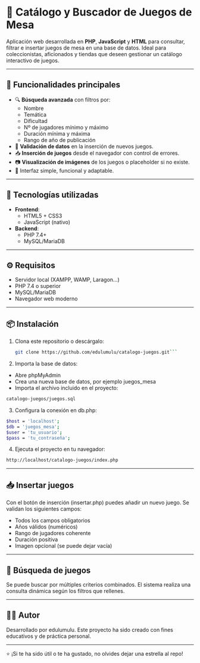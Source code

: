 # 🎲 Catálogo y Buscador de Juegos de Mesa

Aplicación web desarrollada en **PHP**, **JavaScript** y **HTML** para consultar, filtrar e insertar juegos de mesa en una base de datos. Ideal para coleccionistas, aficionados y tiendas que deseen gestionar un catálogo interactivo de juegos.

---

## 🧩 Funcionalidades principales

- 🔍 **Búsqueda avanzada** con filtros por:
  - Nombre
  - Temática
  - Dificultad
  - Nº de jugadores mínimo y máximo
  - Duración mínima y máxima
  - Rango de año de publicación
- 🧠 **Validación de datos** en la inserción de nuevos juegos.
- 📥 **Inserción de juegos** desde el navegador con control de errores.
- 📷 **Visualización de imágenes** de los juegos o placeholder si no existe.
- 🧭 Interfaz simple, funcional y adaptable.

---

## 🚀 Tecnologías utilizadas

- **Frontend**:
  - HTML5 + CSS3
  - JavaScript (nativo)
- **Backend**:
  - PHP 7.4+ 
  - MySQL/MariaDB
    
---

## ⚙️ Requisitos

- Servidor local (XAMPP, WAMP, Laragon…)
- PHP 7.4 o superior
- MySQL/MariaDB
- Navegador web moderno

---

## 📦 Instalación

1. Clona este repositorio o descárgalo:
   ```bash
   git clone https://github.com/edulumulu/catalogo-juegos.git```

2. Importa la base de datos:
- Abre phpMyAdmin
- Crea una nueva base de datos, por ejemplo juegos_mesa
- Importa el archivo incluido en el proyecto:
```bash
catalogo-juegos/juegos.sql
```
  
3. Configura la conexión en db.php:
```bash
$host = 'localhost';
$db = 'juegos_mesa';
$user = 'tu_usuario';
$pass = 'tu_contraseña';
```

4. Ejecuta el proyecto en tu navegador:
```bash
http://localhost/catalogo-juegos/index.php
```

---

## 📥 Insertar juegos
Con el botón de inserción (insertar.php) puedes añadir un nuevo juego. Se validan los siguientes campos:
- Todos los campos obligatorios
- Años válidos (numéricos)
- Rango de jugadores coherente
- Duración positiva
- Imagen opcional (se puede dejar vacía)

---

## 🧪 Búsqueda de juegos
Se puede buscar por múltiples criterios combinados. El sistema realiza una consulta dinámica según los filtros que rellenes.

---

## 🧑‍💻 Autor
Desarrollado por edulumulu.
Este proyecto ha sido creado con fines educativos y de práctica personal.

---

⭐ ¡Si te ha sido útil o te ha gustado, no olvides dejar una estrella al repo!
